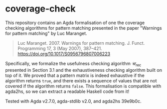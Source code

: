 # coverage-check

This repository contains an Agda formalisation of one the coverage checking algorithms for pattern matching presented in the paper "Warnings for pattern matching" by Luc Maranget.

> Luc Maranget. 2007. Warnings for pattern matching. J. Funct. Programming 17, 3 (May 2007), 387–421. <https://doi.org/10.1017/S0956796807006223>

Specifically, we formalize the usefulness checking algorithm $\mathcal{U}_\text{rec}$ presented in Section 3.1 and the exhaustiveness checking algorithm built on top of it.
We proved that a pattern matrix is indeed exhaustive if the algorithm returns `true`, and there exists a sequence of values that are not covered if the algorithm returns `false`.
This formalisation is compatible with agda2hs, so we can extract a readable Haskell code from it!

Tested with Agda v2.7.0, agda-stdlib v2.0, and agda2hs 39e9b0c.
